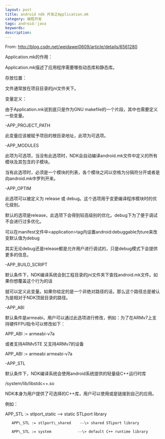 ```yaml
---
layout: post
title: android ndk 开发之Application.mk
category: 编程开发
tags: android／java
keywords: 
description: 
---
```


From: <http://blog.csdn.net/weidawei0609/article/details/6561280>

 

Application.mk的作用：

Application.mk描述了应用程序需要哪些动态库和静态库。

 

 

存放位置：

文件通常放在项目目录的jni文件夹下。

 

 

变量定义：

由于Application.mk说到底只是作为GNU makefile的一个片段，其中也需要定义一些变量。

 

 

-APP\_PROJECT\_PATH

此变量应该被赋予项目的根目录地址，此项为可选项。

 

 

 

-APP\_MODULES

此项为可选项，当没有此选项时，NDK会自动编译android.mk文件中定义的所有模块及其包含的子模块。

 

当有此选项时，必须是一个模块的列表，各个模块之间以空格为分隔符分开或者是向android.mk中罗列开来。

 

 

-APP\_OPTIM

此选项可以被定义为 release 或 debug。这个选项用于变更编译程序模块时的优化级别。

默认的选项是release，此选项下会得到较高级别的优化。debug下为了便于调试不会进行过多优化。

 

 

 

可以在manifest文件中\<application\>tag内设置android:debuggable为ture来改变默认值为debug

 

其实无论debug还是release都是允许用户进行调试的，只是debug模式下会提供更多的信息。

 

 

-APP\_BUILD\_SCRIPT

默认条件下，NDK编译系统会到工程目录的jni文件夹下查找android.mk文件。如果你想覆盖这个行为的话

就可以定义此变量。如果你给定的是一个非绝对路径的话，那么这个路径总是被认为是相对于NDK顶层目录的路径。

-APP\_ABI

默认条件是armeabi，用户可以通过此选项进行修改，例如：为了在ARMv7上支持硬件FPU指令可以修改如下：

APP\_ABI := armeabi-v7a

或者支持ARMv5TE 又支持ARMv7的设备

APP\_ABI := armeabi armeabi-v7a

-APP\_STL

默认条件下，NDK编译系统会使用android系统提供的轻量级C++运行时库

/system/lib/libstdc++.so

NDK本身为用户提供了可选择的C++库，用户可以使用或是链接到自己的应用。

例如：

APP\_STL := stlport\_static    --\> static STLport library

       APP\_STL := stlport\_shared    --\> shared STLport library

       APP\_STL := system            --\> default C++ runtime library








